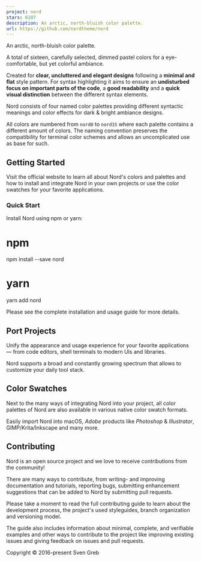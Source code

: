```yaml
---
project: nord
stars: 6107
description: An arctic, north-bluish color palette.
url: https://github.com/nordtheme/nord
---
```


An arctic, north-bluish color palette.

A total of sixteen, carefully selected, dimmed pastel colors for a eye-comfortable, but yet colorful ambiance.

Created for **clear, uncluttered and elegant designs** following a **minimal and flat** style pattern. For syntax highlighting it aims to ensure an **undisturbed focus on important parts of the code**, a **good readability** and a **quick visual distinction** between the different syntax elements.

Nord consists of four named color palettes providing different syntactic meanings and color effects for dark & bright ambiance designs.

All colors are numbered from `nord0` to `nord15` where each palette contains a different amount of colors. The naming convention preserves the compatibility for terminal color schemes and allows an uncomplicated use as base for such.

Getting Started
---------------

Visit the official website to learn all about Nord's colors and palettes and how to install and integrate Nord in your own projects or use the color swatches for your favorite applications.

### Quick Start

Install Nord using npm or yarn:

# npm
npm install --save nord

# yarn
yarn add nord

Please see the complete installation and usage guide for more details.

Port Projects
-------------

Unify the appearance and usage experience for your favorite applications — from code editors, shell terminals to modern UIs and libraries.

Nord supports a broad and constantly growing spectrum that allows to customize your daily tool stack.

Color Swatches
--------------

Next to the many ways of integrating Nord into your project, all color palettes of Nord are also available in various native color swatch formats.

Easily import Nord into macOS, _Adobe_ products like _Photoshop_ & _Illustrator_, GIMP/Krita/Inkscape and many more.

Contributing
------------

Nord is an open source project and we love to receive contributions from the community!

There are many ways to contribute, from writing- and improving documentation and tutorials, reporting bugs, submitting enhancement suggestions that can be added to Nord by submitting pull requests.

Please take a moment to read the full contributing guide to learn about the development process, the project's used styleguides, branch organization and versioning model.

The guide also includes information about minimal, complete, and verifiable examples and other ways to contribute to the project like improving existing issues and giving feedback on issues and pull requests.

Copyright © 2016-present Sven Greb
